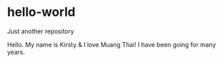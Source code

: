 # hello-world
Just another repository

Hello. My name is Kirsty & I love Muang Thai! I have been going for many years.
